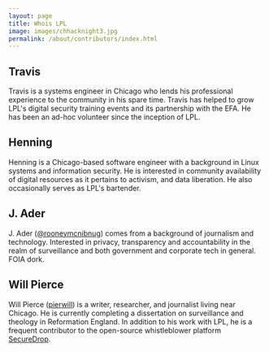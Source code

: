 ```yaml
---
layout: page
title: Whois LPL
image: images/chhacknight3.jpg
permalink: /about/contributors/index.html
---
```


## Travis
Travis is a systems engineer in Chicago who lends his professional experience to the community in his spare time. Travis has helped to grow LPL's digital security training events and its partnership with the EFA. He has been an ad-hoc volunteer since the inception of LPL.


## Henning
Henning is a Chicago-based software engineer with a background in Linux systems and information security. He is interested in community availability of digital resources as it pertains to activism, and data liberation. He also occasionally serves as LPL's bartender.


## J. Ader
J. Ader ([@rooneymcnibnug](https://twitter.com/rooneymcnibnug)) comes from a background of journalism and technology. Interested in privacy, transparency and accountability in the realm of surveillance and both government and corporate tech in general. FOIA dork.


## Will Pierce

Will Pierce ([pierwill](https://pierwill.com)) is a writer, researcher, and journalist living near Chicago. He is currently completing a dissertation on surveillance and theology in Reformation England. In addition to his work with LPL, he is a frequent contributor to the open-source whistleblower platform [SecureDrop](https://securedrop.org).
